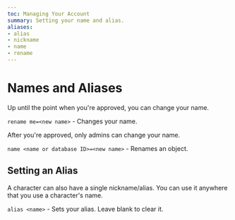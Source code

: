 ```yaml
---
toc: Managing Your Account
summary: Setting your name and alias.
aliases:
- alias
- nickname
- name
- rename
---
```


# Names and Aliases

Up until the point when you're approved, you can change your name.

`rename me=<new name>` - Changes your name.

After you're approved, only admins can change your name.  

`name <name or database ID>=<new name>` - Renames an object.

## Setting an Alias

A character can also have a single nickname/alias.  You can use it anywhere that you use a character's name.

`alias <name>` - Sets your alias.  Leave blank to clear it.

